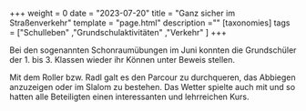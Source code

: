 +++
weight = 0
date = "2023-07-20"
title = "Ganz sicher im Straßenverkehr"
template = "page.html"
description =""
[taxonomies]
tags = ["Schulleben" ,"Grundschulaktivitäten" ,"Verkehr" ]
+++

Bei den sogenannten Schonraumübungen im Juni konnten die
Grundschüler der 1. bis 3. Klassen wieder ihr Können unter Beweis
stellen.

<!-- more -->
Mit dem Roller bzw. Radl galt es den Parcour zu durchqueren,
das Abbiegen anzuzeigen oder im Slalom zu bestehen. Das Wetter
spielte auch mit und so hatten alle Beteiligten einen interessanten
und lehrreichen Kurs.